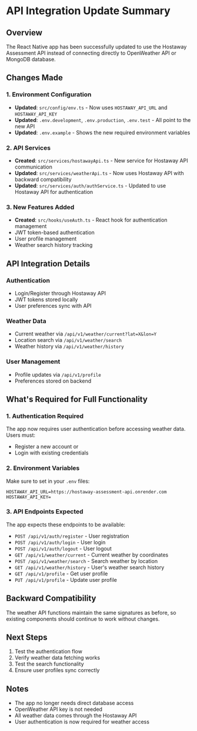 # API Integration Update Summary

## Overview

The React Native app has been successfully updated to use the Hostaway Assessment API instead of connecting directly to OpenWeather API or MongoDB database.

## Changes Made

### 1. Environment Configuration

- **Updated**: `src/config/env.ts` - Now uses `HOSTAWAY_API_URL` and `HOSTAWAY_API_KEY`
- **Updated**: `.env.development`, `.env.production`, `.env.test` - All point to the new API
- **Updated**: `.env.example` - Shows the new required environment variables

### 2. API Services

- **Created**: `src/services/hostawayApi.ts` - New service for Hostaway API communication
- **Updated**: `src/services/weatherApi.ts` - Now uses Hostaway API with backward compatibility
- **Updated**: `src/services/auth/authService.ts` - Updated to use Hostaway API for authentication

### 3. New Features Added

- **Created**: `src/hooks/useAuth.ts` - React hook for authentication management
- JWT token-based authentication
- User profile management
- Weather search history tracking

## API Integration Details

### Authentication

- Login/Register through Hostaway API
- JWT tokens stored locally
- User preferences sync with API

### Weather Data

- Current weather via `/api/v1/weather/current?lat=X&lon=Y`
- Location search via `/api/v1/weather/search`
- Weather history via `/api/v1/weather/history`

### User Management

- Profile updates via `/api/v1/profile`
- Preferences stored on backend

## What's Required for Full Functionality

### 1. Authentication Required

The app now requires user authentication before accessing weather data. Users must:

- Register a new account or
- Login with existing credentials

### 2. Environment Variables

Make sure to set in your `.env` files:

```
HOSTAWAY_API_URL=https://hostaway-assessment-api.onrender.com
HOSTAWAY_API_KEY=
```

### 3. API Endpoints Expected

The app expects these endpoints to be available:

- `POST /api/v1/auth/register` - User registration
- `POST /api/v1/auth/login` - User login
- `POST /api/v1/auth/logout` - User logout
- `GET /api/v1/weather/current` - Current weather by coordinates
- `POST /api/v1/weather/search` - Search weather by location
- `GET /api/v1/weather/history` - User's weather search history
- `GET /api/v1/profile` - Get user profile
- `PUT /api/v1/profile` - Update user profile

## Backward Compatibility

The weather API functions maintain the same signatures as before, so existing components should continue to work without changes.

## Next Steps

1. Test the authentication flow
2. Verify weather data fetching works
3. Test the search functionality
4. Ensure user profiles sync correctly

## Notes

- The app no longer needs direct database access
- OpenWeather API key is not needed
- All weather data comes through the Hostaway API
- User authentication is now required for weather access
